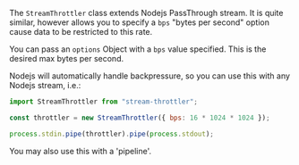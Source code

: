 The `StreamThrottler` class extends Nodejs PassThrough stream.
It is quite similar, however allows you to specify a `bps` "bytes per
second" option cause data to be restricted to this rate.

You can pass an `options` Object with a `bps` value specified. This is the
desired max bytes per second.

Nodejs will automatically handle backpressure, so you can use this with
any Nodejs stream, i.e.:

```js
import StreamThrottler from "stream-throttler";

const throttler = new StreamThrottler({ bps: 16 * 1024 * 1024 });

process.stdin.pipe(throttler).pipe(process.stdout);
```

You may also use this with a 'pipeline'.
